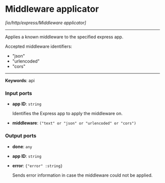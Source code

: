 # Middleware applicator

_[io/http/express/Middleware applicator]_

---

Applies a known middleware to the specified express app.  
  
Accepted middleware identifiers:  
* "json"  
* "urlencoded"  
* "cors"  

---

__Keywords__: api

### Input ports

* __app ID__: ` string `


    Identifies the Express app to apply the middleware on.  


* __middleware__: ` ("text" or "json" or "urlencoded" or "cors") `

### Output ports

* __done__: ` any `


* __app ID__: ` string `


* __error__: ` {"error" :string} `


    Sends error information in case the middleware could not be applied.  

